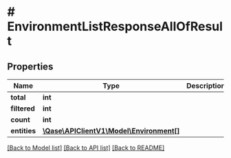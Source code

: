 # # EnvironmentListResponseAllOfResult

## Properties

Name | Type | Description | Notes
------------ | ------------- | ------------- | -------------
**total** | **int** |  | [optional]
**filtered** | **int** |  | [optional]
**count** | **int** |  | [optional]
**entities** | [**\Qase\APIClientV1\Model\Environment[]**](Environment.md) |  | [optional]

[[Back to Model list]](../../README.md#models) [[Back to API list]](../../README.md#endpoints) [[Back to README]](../../README.md)
